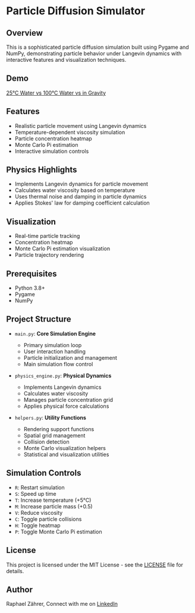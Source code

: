 # Particle Diffusion Simulator

## Overview
This is a sophisticated particle diffusion simulation built using Pygame and NumPy, demonstrating particle behavior under Langevin dynamics with interactive features and visualization techniques.

## Demo
[25°C Water vs 100°C Water vs in Gravity](.mp4/comined_c)

## Features
- Realistic particle movement using Langevin dynamics
- Temperature-dependent viscosity simulation
- Particle concentration heatmap
- Monte Carlo Pi estimation
- Interactive simulation controls
  
## Physics Highlights
- Implements Langevin dynamics for particle movement
- Calculates water viscosity based on temperature
- Uses thermal noise and damping in particle dynamics
- Applies Stokes' law for damping coefficient calculation

## Visualization
- Real-time particle tracking
- Concentration heatmap
- Monte Carlo Pi estimation visualization
- Particle trajectory rendering
  
## Prerequisites
- Python 3.8+
- Pygame
- NumPy

## Project Structure
- `main.py`:  **Core Simulation Engine**
  - Primary simulation loop
  - User interaction handling
  - Particle initialization and management
  - Main simulation flow control

- `physics_engine.py`:  **Physical Dynamics**
  - Implements Langevin dynamics
  - Calculates water viscosity
  - Manages particle concentration grid
  - Applies physical force calculations

- `helpers.py`:  **Utility Functions**
  - Rendering support functions
  - Spatial grid management
  - Collision detection
  - Monte Carlo visualization helpers
  - Statistical and visualization utilities

## Simulation Controls
- `R`: Restart simulation
- `S`: Speed up time
- `T`: Increase temperature (+5°C)
- `M`: Increase particle mass (+0.5)
- `V`: Reduce viscosity
- `C`: Toggle particle collisions
- `H`: Toggle heatmap
- `P`: Toggle Monte Carlo Pi estimation
 
## License
This project is licensed under the MIT License - see the [LICENSE](./LICENSE) file for details.

## Author
Raphael Zährer, Connect with me on [LinkedIn](https://www.linkedin.com/in/raphael-z%C3%A4hrer-57b7682b3/)
